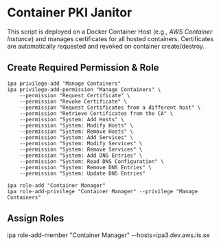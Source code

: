 # Container PKI Janitor

This script is deployed on a Docker Container Host (e.g., _AWS Container Instance_) and manages certificates for all hosted containers. Certificates are automatically requested and revoked on container create/destroy.


## Create Required Permission & Role

    ipa privilege-add "Manage Containers"
    ipa privilege-add-permission "Manage Containers" \
        --permission "Request Certificate" \
        --permission "Revoke Certificate" \
        --permission "Request Certificates from a different host" \
        --permission "Retrieve Certificates from the CA" \
        --permission "System: Add Hosts" \
        --permission "System: Modify Hosts" \
        --permission "System: Remove Hosts" \
        --permission "System: Add Services" \
        --permission "System: Modify Services" \
        --permission "System: Remove Services" \
        --permission "System: Add DNS Entries" \
        --permission "System: Read DNS Configuration" \
        --permission "System: Remove DNS Entries" \
        --permission "System: Update DNS Entries"

    ipa role-add "Container Manager"
    ipa role-add-privilege "Container Manager" --privilege "Manage Containers"


## Assign Roles

   ipa role-add-member "Container Manager" --hosts=ipa3.dev.aws.iis.se
